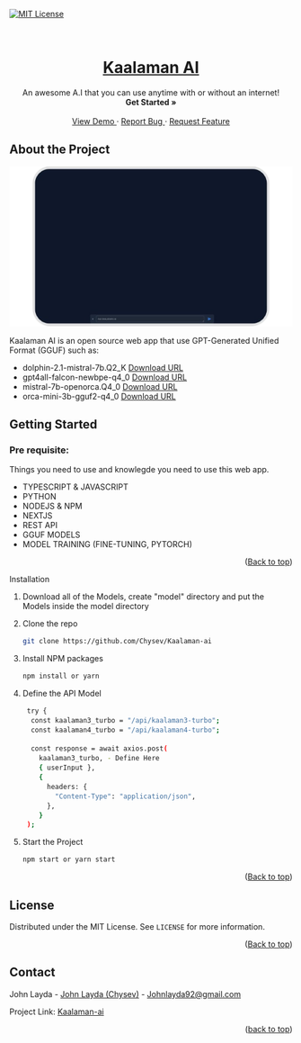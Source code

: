 <a name="readme-top"></a>

[![MIT License][license-shield]][license-url]

[license-shield]: https://img.shields.io/github/license/othneildrew/Best-README-Template.svg?style=for-the-badge
[license-url]: https://github.com/Chysev/Kaalaman-ai/blob/main/LICENSE

<br />
<div align="center">
  <a href="">
    <h1>Kaalaman AI</h1>
  </a>
  <p align="center">
    An awesome A.I that you can use anytime with or without an internet!
    <br />
    <a>
      <strong>Get Started »</strong>
    </a>
    <br />
    <br />
    <a href="https://drive.google.com/file/d/1JV-KCbrs-HO8Fl2y80LCeaJ_oG88FQ6b/view?usp=sharing">
      View Demo
    </a>
    ·
    <a href="https://github.com/Chysev/Kaalaman-ai/issues">
      Report Bug
    </a>
    ·
    <a href="https://github.com/Chysev/Kaalaman-ai/issues">
      Request Feature
    </a>
  </p>
</div>

## About the Project

[![Product Name Screen Shot][product-screenshot]](https://example.com)

[product-screenshot]: public/image.png

Kaalaman AI is an open source web app that use GPT-Generated Unified Format (GGUF) such as:

- dolphin-2.1-mistral-7b.Q2_K [Download URL][DolphinDDLLINK]
- gpt4all-falcon-newbpe-q4_0 [Download URL][FalconDDLLINK]
- mistral-7b-openorca.Q4_0 [Download URL][MistralDDLLINK]
- orca-mini-3b-gguf2-q4_0 [Download URL][OrcaDDLLINK]

[DolphinDDLLINK]: https://huggingface.co/TheBloke/dolphin-2.1-mistral-7B-GGUF/blob/main/dolphin-2.1-mistral-7b.Q2_K.gguf
[FalconDDLLINK]: https://gpt4all.io/models/gguf/gpt4all-falcon-newbpe-q4_0.gguf
[MistralDDLLINK]: https://gpt4all.io/models/gguf/mistral-7b-openorca.gguf2.Q4_0.gguf
[OrcaDDLLINK]: https://gpt4all.io/models/gguf/orca-mini-3b-gguf2-q4_0.gguf

## Getting Started

### Pre requisite:

Things you need to use and knowlegde you need to use this web app.

- TYPESCRIPT & JAVASCRIPT
- PYTHON
- NODEJS & NPM
- NEXTJS
- REST API
- GGUF MODELS
- MODEL TRAINING (FINE-TUNING, PYTORCH)

<p align="right">(<a href="#readme-top">Back to top</a>)</p

### Installation

1. Download all of the Models, create "model" directory and put the Models inside the model directory
2. Clone the repo
   ```sh
   git clone https://github.com/Chysev/Kaalaman-ai
   ```
3. Install NPM packages
   ```sh
   npm install or yarn
   ```
4. Define the API Model

   ```sh
    try {
     const kaalaman3_turbo = "/api/kaalaman3-turbo";
     const kaalaman4_turbo = "/api/kaalaman4-turbo";

     const response = await axios.post(
       kaalaman3_turbo, - Define Here
       { userInput },
       {
         headers: {
           "Content-Type": "application/json",
         },
       }
    );
   ```

5. Start the Project
   ```sh
   npm start or yarn start
   ```

<p align="right">(<a href="#readme-top">Back to top</a>)</p>

## License

Distributed under the MIT License. See `LICENSE` for more information.

<p align="right">(<a href="#readme-top">Back to top</a>)</p>

## Contact

John Layda - [John Layda (Chysev)](https://facebook.com/Chysev) - Johnlayda92@gmail.com

Project Link: [Kaalaman-ai](https://github.com/Chysev/Kaalaman-ai)

<p align="right">(<a href="#readme-top">back to top</a>)</p>
